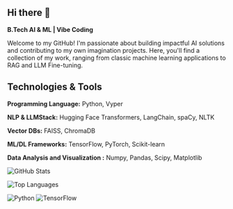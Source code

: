 ## Hi there 👋


**B.Tech AI & ML | Vibe Coding**

Welcome to my GitHub! I'm passionate about building impactful AI solutions and contributing to my own imagination projects. Here, you'll find a collection of my work, ranging from classic machine learning applications to RAG and LLM Fine-tuning.


## Technologies & Tools

 **Programming Language:** Python, Vyper
 
 **NLP & LLMStack:** Hugging Face Transformers, LangChain, spaCy, NLTK
 
 **Vector DBs:** FAISS, ChromaDB
 
 **ML/DL Frameworks:** TensorFlow, PyTorch, Scikit-learn
 
 **Data Analysis and Visualization :** Numpy, Pandas, Scipy, Matplotlib


![GitHub Stats](https://github-readme-stats.vercel.app/api?username=kamalesh003&show_icons=true&count_private=true)


![Top Languages](https://github-readme-stats.vercel.app/api/top-langs/?username=kamalesh003&layout=compact)

![Python](https://img.shields.io/badge/Python-3776AB?style=for-the-badge&logo=python&logoColor=white)
![TensorFlow](https://img.shields.io/badge/TensorFlow-FF6F00?style=for-the-badge&logo=tensorflow&logoColor=white)


